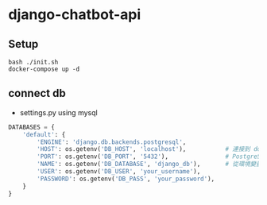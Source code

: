 # django-chatbot-api

## Setup

```
bash ./init.sh
docker-compose up -d
```

## connect db
- settings.py using mysql
```py
DATABASES = {
    'default': {
        'ENGINE': 'django.db.backends.postgresql',
        'HOST': os.getenv('DB_HOST', 'localhost'),           # 連接到 docker-compose 中的服務名
        'PORT': os.getenv('DB_PORT', '5432'),                # PostgreSQL 預設端口
        'NAME': os.getenv('DB_DATABASE', 'django_db'),       # 從環境變量中讀取，或設定預設值
        'USER': os.getenv('DB_USER', 'your_username'),
        'PASSWORD': os.getenv('DB_PASS', 'your_password'),
    }
}

```
